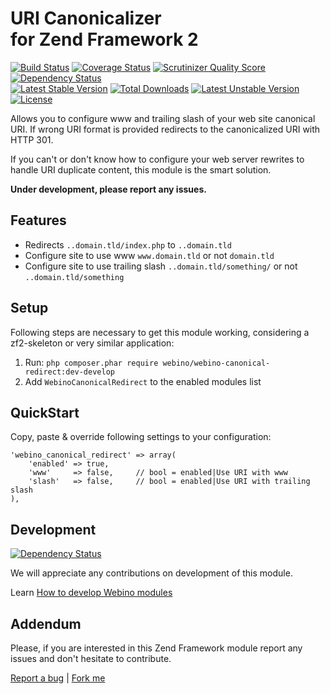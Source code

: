 # URI Canonicalizer <br /> for Zend Framework 2

[![Build Status](https://secure.travis-ci.org/webino/WebinoCanonicalRedirect.png?branch=develop)](http://travis-ci.org/webino/WebinoCanonicalRedirect "Develop Build Status")
[![Coverage Status](https://coveralls.io/repos/webino/WebinoCanonicalRedirect/badge.png?branch=develop)](https://coveralls.io/r/webino/WebinoCanonicalRedirect?branch=develop "Develop Coverage Status")
[![Scrutinizer Quality Score](https://scrutinizer-ci.com/g/webino/WebinoCanonicalRedirect/badges/quality-score.png?s=f608383f40b945e5667f9a0e1ae9c41616454a13)](https://scrutinizer-ci.com/g/webino/WebinoCanonicalRedirect/ "Quality Score")
[![Dependency Status](https://www.versioneye.com/user/projects/52a19caa632bac3bd6000040/badge.png)](https://www.versioneye.com/user/projects/52a19caa632bac3bd6000040 "Develop Dependency Status")
<br />
[![Latest Stable Version](https://poser.pugx.org/webino/webino-canonical-redirect/v/stable.png)](https://packagist.org/packages/webino/webino-canonical-redirect "Latest Stable Version")
[![Total Downloads](https://poser.pugx.org/webino/webino-canonical-redirect/downloads.png)](https://packagist.org/packages/webino/webino-canonical-redirect "Total Downloads")
[![Latest Unstable Version](https://poser.pugx.org/webino/webino-canonical-redirect/v/unstable.png)](https://packagist.org/packages/webino/webino-canonical-redirect "Latest Unstable Version")
[![License](https://poser.pugx.org/webino/webino-canonical-redirect/license.svg)](https://packagist.org/packages/webino/webino-canonical-redirect)


  Allows you to configure www and trailing slash of your web site canonical URI. If wrong URI format is provided redirects to the canonicalized URI with HTTP 301.

  If you can't or don't know how to configure your web server rewrites to handle URI duplicate content, this module is the smart solution.

  **Under development, please report any issues.**

## Features

  - Redirects `..domain.tld/index.php` to `..domain.tld`
  - Configure site to use www  `www.domain.tld` or not `domain.tld`
  - Configure site to use trailing slash `..domain.tld/something/` or not `..domain.tld/something`

## Setup

  Following steps are necessary to get this module working, considering a zf2-skeleton or very similar application:

  1. Run: `php composer.phar require webino/webino-canonical-redirect:dev-develop`
  3. Add `WebinoCanonicalRedirect` to the enabled modules list

## QuickStart

Copy, paste & override following settings to your configuration:

    'webino_canonical_redirect' => array(
        'enabled' => true,
        'www'     => false,     // bool = enabled|Use URI with www
        'slash'   => false,     // bool = enabled|Use URI with trailing slash
    ),

## Development
[![Dependency Status](https://www.versioneye.com/user/projects/553c37fc1d2989f7ee000153/badge.svg?style=flat)](https://www.versioneye.com/user/projects/553c37fc1d2989f7ee000153)

We will appreciate any contributions on development of this module.

Learn [How to develop Webino modules](https://github.com/webino/Webino/wiki/How-to-develop-Webino-module)

## Addendum

  Please, if you are interested in this Zend Framework module report any issues and don't hesitate to contribute.

[Report a bug](https://github.com/webino/WebinoCanonicalRedirect/issues) | [Fork me](https://github.com/webino/WebinoCanonicalRedirect)

